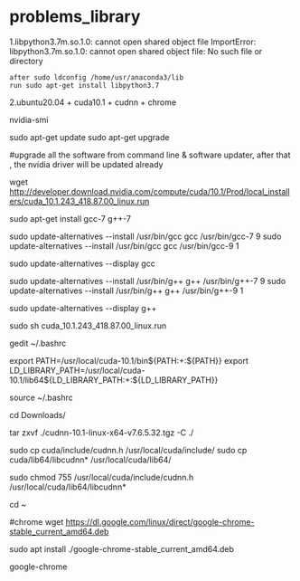 # problems_library

1.libpython3.7m.so.1.0: cannot open shared object file
    ImportError: libpython3.7m.so.1.0: cannot open shared object file: No such file or directory
    
    after sudo ldconfig /home/usr/anaconda3/lib
    run sudo apt-get install libpython3.7


2.ubuntu20.04 + cuda10.1 + cudnn + chrome

nvidia-smi

sudo apt-get update
sudo apt-get upgrade

#upgrade all the software from command line & software updater, after that , the nvidia driver will be updated already

wget http://developer.download.nvidia.com/compute/cuda/10.1/Prod/local_installers/cuda_10.1.243_418.87.00_linux.run

sudo apt-get install gcc-7 g++-7

sudo update-alternatives --install /usr/bin/gcc gcc /usr/bin/gcc-7 9
sudo update-alternatives --install /usr/bin/gcc gcc /usr/bin/gcc-9 1

sudo update-alternatives --display gcc

sudo update-alternatives --install /usr/bin/g++ g++ /usr/bin/g++-7 9
sudo update-alternatives --install /usr/bin/g++ g++ /usr/bin/g++-9 1

sudo update-alternatives --display g++

sudo sh cuda_10.1.243_418.87.00_linux.run

gedit ~/.bashrc

export PATH=/usr/local/cuda-10.1/bin${PATH:+:${PATH}}
export LD_LIBRARY_PATH=/usr/local/cuda-10.1/lib64${LD_LIBRARY_PATH:+:${LD_LIBRARY_PATH}}

source ~/.bashrc

cd Downloads/

tar zxvf ./cudnn-10.1-linux-x64-v7.6.5.32.tgz -C ./

sudo cp cuda/include/cudnn.h /usr/local/cuda/include/
sudo cp cuda/lib64/libcudnn* /usr/local/cuda/lib64/

sudo chmod 755 /usr/local/cuda/include/cudnn.h /usr/local/cuda/lib64/libcudnn*

cd ~

#chrome
wget https://dl.google.com/linux/direct/google-chrome-stable_current_amd64.deb

sudo apt install ./google-chrome-stable_current_amd64.deb

google-chrome